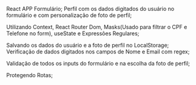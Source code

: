 React APP Formulário; 
Perfil com os dados digitados do usuário no formulário e com personalização de foto de perfil;

Utilizando Context, React Router Dom, Masks(Usado para filtrar o CPF e Telefone no form), useState e Expressões Regulares;

Salvando os dados do usuário e a foto de perfil no LocalStorage;
Verificação de dados digitados nos campos de Nome e Email com regex;

Validação de todos os inputs do formulário e na escolha da foto de perfil;

Protegendo Rotas;

